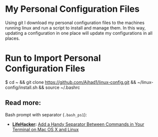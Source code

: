 # My Personal Configuration Files
Using git I download my personal configuration files to the machines running linux and run a script to install and manage them.
In this way, updating a configuration in one place will update my configurations in all places.

# Run to Import Personal Configuration Files
$ cd ~ && git clone https://github.com/Ajhad1/linux-config.git && ~/linux-config/install.sh && source ~/.bashrc


## Read more:

Bash prompt with separator (`.bash_ps1`):

- **[LifeHacker](http://lifehacker.com/):** [Add a Handy Separator Between Commands in Your Terminal on Mac OS X and Linux](http://lifehacker.com/5840450/add-a-handy-separator-between-commands-in-your-terminal-on-mac-os-x-and-linux/)
